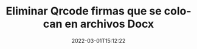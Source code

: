 ---
############################# Static ############################
layout: "auto-gen-signature"
date: 2022-03-01T15:12:22
draft: false
operation: Delete
signaturetype: Qrcode
fileformat: Docx
productName: Java
lang: es
productCode: java
otherformats: pdf doc docx docm dot dotm dotx odt ott rtf xls xlsx xlsm xlsb csv ods ots xltx xltm ppt pptx pps ppsx odp otp potx potm pptm ppsm
breadcrumb: Put Qrcode signature on Docx for Java

############################# Head ############################
head_title: "Eliminar Qrcode firmas de Docx archivos a través de Java"
head_description: "La eliminación de firmas Qrcode específicas de documentos Docx firmados se puede realizar fácilmente con el código corto Java."

############################# Header ############################
title: "Eliminar Qrcode firmas que se colocan en archivos Docx"
description: "Elimine varias firmas Qrcode de los documentos Docx. Eliminar las firmas Qrcode requiere un código Java simple."
bg_image: "https://cms.admin.containerize.com/templates/aspose/App_Themes/V3/images/bg/header1.png"
bg_overlay: false
button:
    enable: true

############################# SubMenu ############################
submenu:
    enable: true

    left:
        img_alt: "GroupDocs.Signature for Java"
        image: "https://cms.admin.containerize.com/templates/groupdocs/images/product-logos/90x90-noborder/groupdocs-signature-java.png"
        product: "GroupDocs.Signature"
        platform: "Java"



############################# About ############################
about:
    enable: true
    title: "Obtenga información sobre las características de la API de GroupDocs.Signature for Java"
    content: |
        La API de [GroupDocs.Signature for Java](https://products.groupdocs.com/signature/java/) proporciona muchas formas de procesar sus documentos mediante firmas electrónicas. Están disponibles firmas digitales como textos, imágenes, certificados digitales, códigos de barras, códigos QR, sellos o metadatos. Los clientes tienen la posibilidad de agregar, eliminar, actualizar, verificar o buscar firmas digitales en archivos PDF, documentos de MS Word, libros de trabajo de MS Excel, presentaciones de MS PowerPoint, archivos de Adobe Photoshop y varios formatos de imagen. Se proporciona una gran cantidad de funciones y configuraciones útiles.
    

############################# Steps ############################
steps:
    enable: true
    title_left: "Cómo eliminar las firmas Qrcode de su documento Docx"
    content_left: |
        [GroupDocs.Signature for Java](https://products.groupdocs.com/signature/java/) proporciona una característica útil para borrar documentos Docx de Qrcode firmas con unas pocas líneas de código.
        
        * En primer lugar, cree una instancia de la ruta de paso del objeto Signature a su documento como parámetro del constructor.
        * Luego, cree un objeto de firma apropiado y configure su identificador único.
        * Después de eso, invoque el método Eliminar pasando el objeto de firma que debe eliminarse.
        * Finalmente, los resultados de la operación del proceso.

    title_right: "System Requirements"
    content_right: |
        GroupDocs.Signature for Java son compatibles con todas las principales plataformas y sistemas operativos. Antes de ejecutar el código a continuación, asegúrese de tener los siguientes requisitos previos instalados en su sistema.

        * Sistemas operativos: Microsoft Windows, Linux, Mac OS
        * Entornos de desarrollo: NetBeans, Intellij IDEA, Eclipse, etc.
        * Java runtime: J2SE 6.0 and above
        * Descarga la última versión de GroupDocs.Signature for Java de [Maven](https://repository.groupdocs.com/webapp/#/artifacts/browse/tree/General/repo/com/groupdocs/groupdocs-signature)
         
    code: |
        ```java    
                
        // Set up input Docx file
        String filePath = "input.docx";
        // Set up output file
        String outputFilePath = "output.docx";

        // Instantiate Signature for input file
        Signature signature = new Signature(filePath);

        // Id of signature which is supposed to be deleted
        // such Id may be obtained as result of search operation
        String id = "eff64a14-dad9-47b0-88e5-2ee4e3604e71";

        // provide signature features to delete
        QrCodeSignature signatureToDelete = new QrCodeSignature(id);

        // delete signature
        Boolean deleteResult = signature.delete(outputFilePath, signatureToDelete);

        // process deletion result
        if (deleteResult)
        {
                System.out.println("Signature was deleted successfully!");
        }
        ```

############################# Demos ############################
demos:
    enable: true
    title: "Firmar con Qrcode firmas Demostración en vivo"
    content: |
       Agregue varias firmas electrónicas al archivo Docx ahora mismo visitando el sitio web de [GroupDocs.Signature App](https://products.groupdocs.app/signature/family).          

############################# More Formats ############################
more_formats:
    enable: true
    title: "Elimina tus Qrcode firmas con Java"
    content: |
        "Eliminación de firmas electrónicas que se agregaron a varios formatos de documentos. Elimine firmas rápidamente sin código adicional."
    format: 
       
       
back_to_top:
    enable: true
---